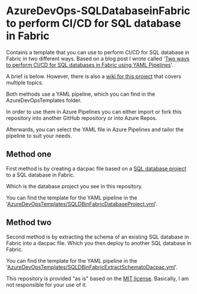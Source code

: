 # AzureDevOps-SQLDatabaseinFabric to perform CI/CD for SQL database in Fabric

Contains a template that you can use to perform CI/CD for SQL database in Fabric in two different ways. Based on a blog post I wrote called '[Two ways to perform CI/CD for SQL databases in Fabric using YAML Pipelines](https://www.kevinrchant.com/?p=12321)'.

A brief is below. However, there is also a [wiki for this project](https://github.com/kevchant/AzureDevOps-SQLDatabaseinFabric/wiki) that covers multiple topics.

Both methods use a YAML pipeline, which you can find in the AzureDevOpsTemplates folder.

In order to use them in Azure Pipelines you can either import or fork this repository into another GitHub repository or into Azure Repos.

Afterwards, you can select the YAML file in Azure Pipelines and tailor the pipeline to suit your needs.

## Method one
First method is by creating a dacpac file based on a [SQL database project](https://learn.microsoft.com/en-us/sql/tools/sql-database-projects/sql-database-projects?view=sql-server-ver16&WT.mc_id=DP-MVP-5004032%3Fview%3Dsql-server-ver16) to a SQL database in Fabric. 

Which is the database project you see in this repository. 

You can find the template for the YAML pipeline in the '[AzureDevOpsTemplates/SQLDBinFabricDatabaseProject.yml](https://github.com/kevchant/AzDo-SQLDatabaseinFabric/blob/main/AzureDevOpsTemplates/SQLDBinFabricDatabaseProject.yml)'.

## Method two
Second method is by extracting the schema of an existing SQL database in Fabric into a dacpac file. Which you then deploy to another SQL database in Fabric. 

You can find the template for the YAML pipeline in the '[AzureDevOpsTemplates/SQLDBinFabricExtractSchematoDacpac.yml](https://github.com/kevchant/AzDo-SQLDatabaseinFabric/blob/main/AzureDevOpsTemplates/SQLDBinFabricExtractSchematoDacpac.yml)'.

This repository is provided "as is" based on the [MIT license](https://opensource.org/licenses/MIT). Basically, I am not responsible for your use of it.
